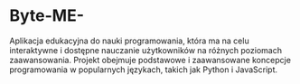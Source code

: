 # Byte-ME-
Aplikacja edukacyjna do nauki programowania, która ma na celu interaktywne i dostępne nauczanie użytkowników na różnych poziomach zaawansowania. Projekt obejmuje podstawowe i zaawansowane koncepcje programowania w popularnych językach, takich jak Python i JavaScript.
